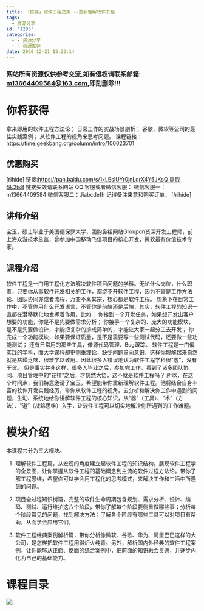 ```yaml
---
title: 「推荐」软件工程之美 --重新理解软件工程
tags:
  - 资源分享
id: '1293'
categories:
  - - 资源分享
  - - 资源推荐
date: 2020-12-21 15:23:14
---
```


### 网站所有资源仅供参考交流,如有侵权请联系邮箱: m13664409584@163.com,即刻删除!!!

# 你将获得

拿来即用的软件工程方法论； 日常工作的实战场景剖析； 谷歌、微软等公司的最佳实践案例； 从软件工程的视角来思考问题。 课程链接：https://time.geekbang.org/column/intro/100023701

## 优惠购买

\[rihide\] 链接:https://pan.baidu.com/s/1xLEsIUYr0jnLqrX4Y5JKsQ 提取码:2ts8 链接失效请联系网站 QQ 客服或者微信客服： 微信客服一：m13664409584 微信客服二：Jiabcdefh 记得备注来意和购买订单。 \[/rihide\]

## 讲师介绍

宝玉，硕士毕业于美国德保罗大学，团购鼻祖网站Groupon资深开发工程师，前上海众游技术总监，曾参加中国移动飞信项目的核心开发，微软最有价值技术专家。

## 课程介绍

软件工程是一门用工程化方法解决软件项目问题的学科。无论什么岗位，什么职责，只要你从事软件开发相关的工作，都绕不开软件工程，因为不管是工作方法论、团队协同亦或者流程，万变不离其宗，核心都是软件工程。 想象下在日常工作中，不管你用什么开发语言，不管你是前端还是后端，其实，软件工程的知识一直都在潜移默化地发挥着作用。比如： 你接到一个开发任务，如果想开发出客户想要的功能，你是不是先要做需求分析； 你接手一个复杂的、庞大的功能模块，是不是先要做设计，才能把复杂的拆成简单的，才能让大家一起分工去开发； 你完成一个功能模块，如果要保证质量，是不是需要写一些测试代码，还要做一些功能测试； 还有日常用的那些工具，像源代码管理、Bug跟踪。 软件工程是一门偏实践的学科，而大学课程却更侧重理论，缺少问题导向意识，这样你理解起来自然就是枯燥乏味，很难学以致用。因此很多人错误地认为软件工程学科很“虚”，没有干货。 但是事实并非这样，很多人毕业之后，参加完工作，看到了诸多团队协同、项目管理中的“花样”之后，才恍然大悟，这不就是软件工程吗？ 所以，在这个时间点，我们特意邀请了宝玉，希望能带你重新理解软件工程。他将结合自身丰富的软件开发实践经历，带你从软件工程的视角，去分析和解决你工作中遇到的问题，生动、系统地给你讲解软件工程的核心知识，从“器”（工具）、“术”（方法）、“道”（战略思维）入手，让软件工程可以切实地解决你所遇到的工作难题。

# 模块介绍

本课程共分为三大模块。

1.  理解软件工程篇，从宏观的角度建立起软件工程的知识结构，展现软件工程学的全景图，让你掌握从软件工程的基础概念到主流的软件过程方法论。带你了解工程思维，希望你可以学会用工程化的思考模式，来解决工作和生活中所遇到的问题。
    
2.  项目全过程知识树篇，完整的软件生命周期包含规划、需求分析、设计、编码、测试、运行维护这六个阶段，带你了解每个阶段要侧重做哪些事；分析每个阶段常见的问题，找到解决方法；了解各个阶段有哪些工具可以对项目有帮助，从而学会应用它们。
    
3.  软件工程经典案例解析篇，带你分析像微软、谷歌、华为、阿里巴巴这样的大公司，是怎样把软件工程用得炉火纯青。另外，解析国内外经典的软件工程案例，让你能够从正面、反面的综合案例中，把前面的知识融会贯通，并逐步内化为自己的基础能力。
    

# 课程目录

![](https://static001.geekbang.org/resource/image/14/d2/14137630743ea826b230e74436164ad2.jpg)